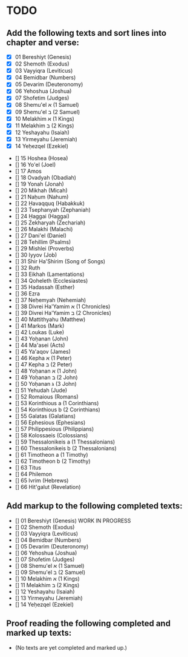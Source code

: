 # TODO
## Add the following texts and sort lines into chapter and verse:
- [x] 01 Bereshiyt (Genesis)
- [x] 02 Shemoth (Exodus)
- [x] 03 Vayyiqra (Leviticus)
- [x] 04 Bemidbar (Numbers)
- [x] 05 Devarim (Deuteronomy)
- [x] 06 Yehoshua (Joshua)
- [x] 07 Shofetim (Judges)
- [x] 08 Shemu'el א (1 Samuel)
- [x] 09 Shemu'el ב (2 Samuel)
- [x] 10 Melakhim א (1 Kings)
- [x] 11 Melakhim ב (2 Kings)
- [x] 12 Yeshayahu (Isaiah)
- [x] 13 Yirmeyahu (Jeremiah)
- [x] 14 Yeḥezqel (Ezekiel)
- [] 15 Hoshea (Hosea)
- [] 16 Yo'el (Joel)
- [] 17 Amos
- [] 18 Ovadyah (Obadiah)
- [] 19 Yonah (Jonah)
- [] 20 Mikhah (Micah)
- [] 21 Naḥum (Nahum)
- [] 22 Ḥavaqquq (Habakkuk)
- [] 23 Tsephanyah (Zephaniah)
- [] 24 Ḥaggai (Haggai)
- [] 25 Zekharyah (Zechariah)
- [] 26 Malakhi (Malachi)
- [] 27 Dani'el (Daniel)
- [] 28 Tehillim (Psalms)
- [] 29 Mishlei (Proverbs)
- [] 30 Iyyov (Job)
- [] 31 Shir Ha'Shirim (Song of Songs)
- [] 32 Ruth
- [] 33 Eikhah (Lamentations)
- [] 34 Qoheleth (Ecclesiastes)
- [] 35 Hadassah (Esther)
- [] 36 Ezra
- [] 37 Neḥemyah (Nehemiah)
- [] 38 Divrei Ha'Yamim א (1 Chronicles)
- [] 39 Divrei Ha'Yamim ב (2 Chronicles)
- [] 40 Mattithyahu (Matthew)
- [] 41 Markos (Mark)
- [] 42 Loukas (Luke)
- [] 43 Yoḥanan (John)
- [] 44 Ma'asei (Acts)
- [] 45 Ya'aqov (James)
- [] 46 Kepha א (1 Peter)
- [] 47 Kepha ב (2 Peter)
- [] 48 Yoḥanan א (1 John)
- [] 49 Yoḥanan ב (2 John)
- [] 50 Yoḥanan ג (3 John)
- [] 51 Yehudah (Jude)
- [] 52 Romaious (Romans)
- [] 53 Korinthious a (1 Corinthians)
- [] 54 Korinthious b (2 Corinthians)
- [] 55 Galatas (Galatians)
- [] 56 Ephesious (Ephesians)
- [] 57 Philippesious (Philippians)
- [] 58 Kolossaeis (Colossians)
- [] 59 Thessalonikeis a (1 Thessalonians)
- [] 60 Thessalonikeis b (2 Thessalonians)
- [] 61 Timotheon a (1 Timothy)
- [] 62 Timotheon b (2 Timothy)
- [] 63 Titus
- [] 64 Philemon
- [] 65 Ivrim (Hebrews)
- [] 66 Hit'galut (Revelation)
## Add markup to the following completed texts:
- [] 01 Bereshiyt (Genesis) WORK IN PROGRESS
- [] 02 Shemoth (Exodus)
- [] 03 Vayyiqra (Leviticus)
- [] 04 Bemidbar (Numbers)
- [] 05 Devarim (Deuteronomy)
- [] 06 Yehoshua (Joshua)
- [] 07 Shofetim (Judges)
- [] 08 Shemu'el א (1 Samuel)
- [] 09 Shemu'el ב (2 Samuel)
- [] 10 Melakhim א (1 Kings)
- [] 11 Melakhim ב (2 Kings)
- [] 12 Yeshayahu (Isaiah)
- [] 13 Yirmeyahu (Jeremiah)
- [] 14 Yeḥezqel (Ezekiel)
## Proof reading the following completed and marked up texts:
- (No texts are yet completed and marked up.)
